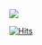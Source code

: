<img src="https://capsule-render.vercel.app/api?type=soft&height=290&color=gradient&text=Welecome%20to%20my%20Github&reversal=false&section=header&textBg=false&fontAlign=50&animation=fadeIn&fontAlignY=50" />

[![Hits](https://hits.seeyoufarm.com/api/count/incr/badge.svg?url=https%3A%2F%2Fgithub.com%2Fgjbae1212%2Fhit-counter&count_bg=%2379C83D&title_bg=%23555555&icon=googlecloud.svg&icon_color=%23E7E7E7&title=hits&edge_flat=false)](https://hits.seeyoufarm.com)
